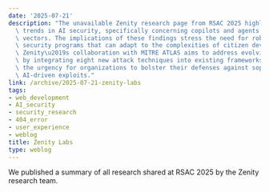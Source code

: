 ```yaml
---
date: '2025-07-21'
description: "The unavailable Zenity research page from RSAC 2025 highlights significant\
  \ trends in AI security, specifically concerning copilots and agents as new attack\
  \ vectors. The implications of these findings stress the need for robust application\
  \ security programs that can adapt to the complexities of citizen development. Additionally,\
  \ Zenity\u2019s collaboration with MITRE ATLAS aims to address evolving AI threats\
  \ by integrating eight new attack techniques into existing frameworks, reinforcing\
  \ the urgency for organizations to bolster their defenses against sophisticated\
  \ AI-driven exploits."
link: /archive/2025-07-21-zenity-labs
tags:
- web_development
- AI_security
- security_research
- 404_error
- user_experience
- weblog
title: Zenity Labs
type: weblog
---
```


We published a summary of all research shared at RSAC 2025 by the Zenity research team.

